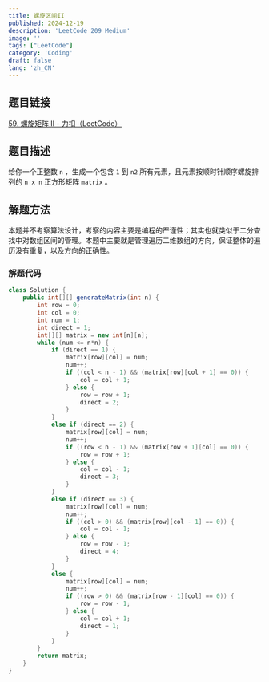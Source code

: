 ```yaml
---
title: 螺旋区间II
published: 2024-12-19
description: 'LeetCode 209 Medium'
image: ''
tags: ["LeetCode"]
category: 'Coding'
draft: false 
lang: 'zh_CN'
---
```


## 题目链接

[59. 螺旋矩阵 II - 力扣（LeetCode）](https://leetcode.cn/problems/spiral-matrix-ii/description/)

## 题目描述

给你一个正整数 `n` ，生成一个包含 `1` 到 `n2` 所有元素，且元素按顺时针顺序螺旋排列的 `n x n` 正方形矩阵 `matrix` 。

## 解题方法

本题并不考察算法设计，考察的内容主要是编程的严谨性；其实也就类似于二分查找中对数组区间的管理。本题中主要就是管理遍历二维数组的方向，保证整体的遍历没有重复，以及方向的正确性。

### 解题代码

```java
class Solution {
    public int[][] generateMatrix(int n) {
        int row = 0;
        int col = 0;
        int num = 1;
        int direct = 1;
        int[][] matrix = new int[n][n];
        while (num <= n*n) {
            if (direct == 1) {
                matrix[row][col] = num;
                num++;
                if ((col < n - 1) && (matrix[row][col + 1] == 0)) {
                    col = col + 1;
                } else {
                    row = row + 1;
                    direct = 2;
                }
            }
            else if (direct == 2) {
                matrix[row][col] = num;
                num++;
                if ((row < n - 1) && (matrix[row + 1][col] == 0)) {
                    row = row + 1;
                } else {
                    col = col - 1;
                    direct = 3;
                }
            }
            else if (direct == 3) {
                matrix[row][col] = num;
                num++;
                if ((col > 0) && (matrix[row][col - 1] == 0)) {
                    col = col - 1;
                } else {
                    row = row - 1;
                    direct = 4;
                }
            }
            else {
                matrix[row][col] = num;
                num++;
                if ((row > 0) && (matrix[row - 1][col] == 0)) {
                    row = row - 1;
                } else {
                    col = col + 1;
                    direct = 1;
                }
            }
        }
        return matrix;
    }
}
```
